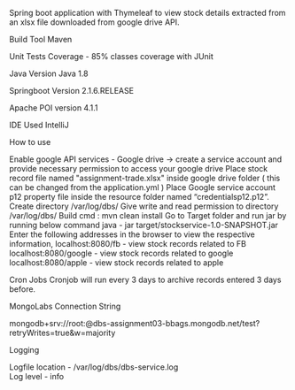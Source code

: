 Spring boot application with Thymeleaf to view stock details extracted from an xlsx file downloaded from google drive API.

Build Tool
Maven

Unit Tests
Coverage - 85% classes coverage with JUnit

Java Version 
Java 1.8

Springboot Version
2.1.6.RELEASE

Apache POI version
4.1.1

IDE Used
IntelliJ 

How to use 

Enable google API services - Google drive -> create a service account and provide necessary permission to access your google drive
Place stock record file named "assignment-trade.xlsx" inside google drive folder ( this can be changed from the application.yml )
Place Google service account p12 property file inside the resource folder named “credentialsp12.p12”.
Create directory /var/log/dbs/
Give write and read permission to directory /var/log/dbs/
Build cmd : mvn clean install 
Go to Target folder and run jar by running below command
java - jar target/stockservice-1.0-SNAPSHOT.jar  
Enter the following addresses in the browser to view the respective information,
 localhost:8080/fb - view stock records related to FB
 localhost:8080/google  - view stock records related to google
 localhost:8080/apple - view stock records related to apple



Cron Jobs
Cronjob will run every 3 days to archive records entered 3 days before.


MongoLabs Connection String 

mongodb+srv://root:<Password>@dbs-assignment03-bbags.mongodb.net/test?retryWrites=true&w=majority


Logging

Logfile location - /var/log/dbs/dbs-service.log 	
Log level - info





